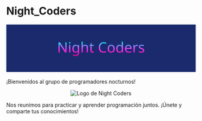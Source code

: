 # Night_Coders

<p align="center">
  <img src="titulo.svg" alt="Night Coders">
</p>


¡Bienvenidos al grupo de programadores nocturnos!

<p align="center">
  <img src="https://github.com/user-attachments/assets/aff0a7a1-c2c6-481b-ac1c-b55b5805d7f8" alt="Logo de Night Coders" width="600">
</p>



Nos reunimos para practicar y aprender programación juntos. ¡Únete y comparte tus conocimientos!

